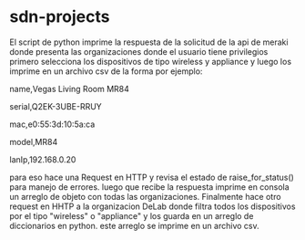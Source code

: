 # sdn-projects

El script de python imprime la respuesta de la solicitud de la api de meraki donde presenta las organizaciones donde el usuario tiene privilegios
primero selecciona los dispositivos de tipo wireless y appliance y luego los imprime en un archivo csv de la forma por ejemplo:

name,Vegas Living Room MR84

serial,Q2EK-3UBE-RRUY

mac,e0:55:3d:10:5a:ca

model,MR84

lanIp,192.168.0.20

para eso hace una Request en HTTP y revisa el estado de raise_for_status() para manejo de errores.
luego que recibe la respuesta imprime en consola un arreglo de objeto con todas las organizaciones.
Finalmente hace otro request en HHTP a la organizacion DeLab donde filtra todos los dispositivos por el tipo "wireless" o "appliance" y los guarda en un arreglo de diccionarios en python. este arreglo se imprime en un archivo csv.
